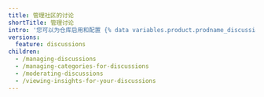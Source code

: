 ```yaml
---
title: 管理社区的讨论
shortTitle: 管理讨论
intro: '您可以为仓库启用和配置 {% data variables.product.prodname_discussions %}，还可以使用 {% data variables.product.product_name %} 上的工具主持社区成员之间的对话。'
versions:
  feature: discussions
children:
  - /managing-discussions
  - /managing-categories-for-discussions
  - /moderating-discussions
  - /viewing-insights-for-your-discussions
---
```


